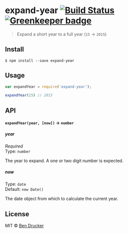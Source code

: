 # expand-year [![Build Status](https://travis-ci.org/bendrucker/expand-year.svg?branch=master)](https://travis-ci.org/bendrucker/expand-year) [![Greenkeeper badge](https://badges.greenkeeper.io/bendrucker/expand-year.svg)](https://greenkeeper.io/)

> Expand a short year to a full year (`15` -> `2015`)


## Install

```
$ npm install --save expand-year
```


## Usage

```js
var expandYear = require('expand-year');

expandYear(15) // 2015
```

## API

#### `expandYear(year, [now])` -> `number`

##### year

*Required*  
Type: `number`

The year to expand. A one or two digit number is expected.

##### now

Type: `date`  
Default: `new Date()`

The date object from which to calculate the current year.


## License

MIT © [Ben Drucker](http://bendrucker.me)
